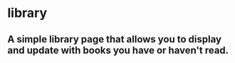 # library

## A simple library page that allows you to display and update with books you have or haven't read.
